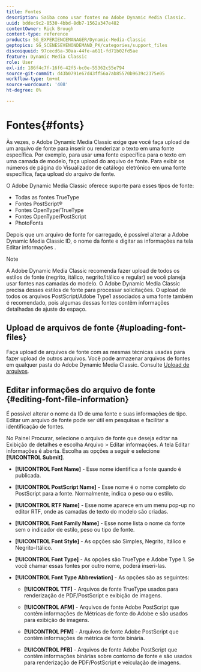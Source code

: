 ```yaml
---
title: Fontes
description: Saiba como usar fontes no Adobe Dynamic Media Classic.
uuid: bddec9c2-8530-4bbd-8db7-1562a347e482
contentOwner: Rick Brough
content-type: reference
products: SG_EXPERIENCEMANAGER/Dynamic-Media-Classic
geptopics: SG_SCENESEVENONDEMAND_PK/categories/support_files
discoiquuid: 97cecd6a-30aa-44fe-a611-fd71b02fd5ae
feature: Dynamic Media Classic
role: User
exl-id: 186f4c7f-16f6-42f5-bc0e-55362c55e794
source-git-commit: d43b0791e67d43ff56a7ab85570b9639c2375e05
workflow-type: tm+mt
source-wordcount: '408'
ht-degree: 0%

---
```


# Fontes{#fonts}

Às vezes, o Adobe Dynamic Media Classic exige que você faça upload de um arquivo de fonte para inserir ou renderizar o texto em uma fonte específica. Por exemplo, para usar uma fonte específica para o texto em uma camada de modelo, faça upload do arquivo de fonte. Para exibir os números de página do Visualizador de catálogo eletrônico em uma fonte específica, faça upload do arquivo de fonte.

O Adobe Dynamic Media Classic oferece suporte para esses tipos de fonte:

* Todas as fontes TrueType
* Fontes PostScript®
* Fontes OpenType/TrueType
* Fontes OpenType/PostScript
* PhotoFonts

Depois que um arquivo de fonte for carregado, é possível alterar a Adobe Dynamic Media Classic ID, o nome da fonte e digitar as informações na tela Editar informações .

>[!NOTE]
>
>A Adobe Dynamic Media Classic recomenda fazer upload de todos os estilos de fonte (negrito, itálico, negrito/itálico e regular) se você planeja usar fontes nas camadas do modelo. O Adobe Dynamic Media Classic precisa desses estilos de fonte para processar solicitações. O upload de todos os arquivos PostScript/Adobe Type1 associados a uma fonte também é recomendado, pois algumas dessas fontes contêm informações detalhadas de ajuste do espaço.

## Upload de arquivos de fonte {#uploading-font-files}

Faça upload de arquivos de fonte com as mesmas técnicas usadas para fazer upload de outros arquivos. Você pode armazenar arquivos de fontes em qualquer pasta do Adobe Dynamic Media Classic. Consulte [Upload de arquivos](uploading-files.md#uploading_your_files).

## Editar informações do arquivo de fonte {#editing-font-file-information}

É possível alterar o nome da ID de uma fonte e suas informações de tipo. Editar um arquivo de fonte pode ser útil em pesquisas e facilitar a identificação de fontes.

No Painel Procurar, selecione o arquivo de fonte que deseja editar na Exibição de detalhes e escolha Arquivo > Editar informações. A tela Editar informações é aberta. Escolha as opções a seguir e selecione **[!UICONTROL Submit]**.

* **[!UICONTROL Font Name]** - Esse nome identifica a fonte quando é publicada.

* **[!UICONTROL PostScript Name]** - Esse nome é o nome completo do PostScript para a fonte. Normalmente, indica o peso ou o estilo.

* **[!UICONTROL RTF Name]** - Esse nome aparece em um menu pop-up no editor RTF, onde as camadas de texto do modelo são criadas.

* **[!UICONTROL Font Family Name]** - Esse nome lista o nome da fonte sem o indicador de estilo, peso ou tipo de fonte.

* **[!UICONTROL Font Style]** - As opções são Simples, Negrito, Itálico e Negrito-Itálico.

* **[!UICONTROL Font Type]** - As opções são TrueType e Adobe Type 1. Se você chamar essas fontes por outro nome, poderá inseri-las.

* **[!UICONTROL Font Type Abbreviation]** - As opções são as seguintes:

   * **[!UICONTROL TTF]** - Arquivos de fonte TrueType usados para renderização de PDF/PostScript e exibição de imagens.

   * **[!UICONTROL AFM]** - Arquivos de fonte Adobe PostScript que contêm informações de Métricas de fonte do Adobe e são usados para exibição de imagens.

   * **[!UICONTROL PFM]** - Arquivos de fonte Adobe PostScript que contêm informações de métrica de fonte binária.

   * **[!UICONTROL PFB]** - Arquivos de fonte Adobe PostScript que contêm informações binárias sobre contorno de fonte e são usados para renderização de PDF/PostScript e veiculação de imagens.
